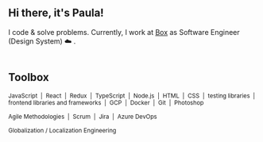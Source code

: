 ## Hi there, it's Paula!

I code & solve problems. Currently, I work at [Box](https://www.box.com/home) as Software Engineer (Design System) :cloud: .<br>
</br>
## Toolbox 


<sub>JavaScript&nbsp;  |&nbsp;  React&nbsp; |&nbsp;  Redux&nbsp;  |&nbsp;  TypeScript&nbsp;  |&nbsp;  Node.js&nbsp;  |&nbsp;  HTML&nbsp;  |&nbsp;  CSS&nbsp; |&nbsp;  testing libraries&nbsp; |&nbsp;  frontend libraries and frameworks&nbsp;  |&nbsp;  GCP&nbsp;  |&nbsp;  Docker&nbsp;  |&nbsp;  Git&nbsp;  |&nbsp;  Photoshop&nbsp;</sub>

<sub>Agile Methodologies&nbsp; |&nbsp; Scrum&nbsp; |&nbsp; Jira&nbsp; |&nbsp; Azure DevOps&nbsp;</sub>

<sub>Globalization / Localization Engineering</sub>

